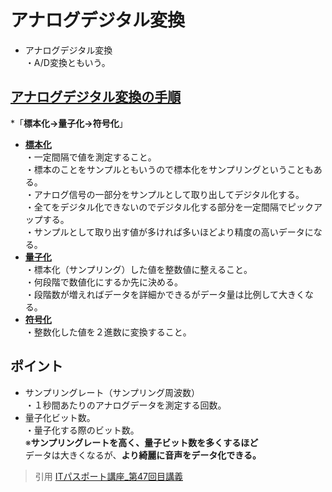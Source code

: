 # アナログデジタル変換  
* アナログデジタル変換  
・A/D変換ともいう。  
## [**アナログデジタル変換の手順**](https://gyazo.com/c9019faa780c257bee2b5b4f0a9f960d)  
*「**標本化→量子化→符号化**」  
* [**標本化**](https://gyazo.com/2d252fb5590894db037eccbb449e595a)    
・一定間隔で値を測定すること。  
・標本のことをサンプルともいうので標本化をサンプリングということもある。  
・アナログ信号の一部分をサンプルとして取り出してデジタル化する。  
・全てをデジタル化できないのでデジタル化する部分を一定間隔でピックアップする。  
・サンプルとして取り出す値が多ければ多いほどより精度の高いデータになる。  
* [**量子化**](https://gyazo.com/7a2aa67a03eb985c60e3b4390e7efeae)  
・標本化（サンプリング）した値を整数値に整えること。  
・何段階で数値化にするか先に決める。  
・段階数が増えればデータを詳細かできるがデータ量は比例して大きくなる。  
* [**符号化**](https://gyazo.com/722fda732e2117259fdc95d3fbca26e5)  
・整数化した値を２進数に変換すること。  

## ポイント  
* サンプリングレート（サンプリング周波数）  
・１秒間あたりのアナログデータを測定する回数。  
* 量子化ビット数。  
・量子化する際のビット数。  
※**サンプリングレートを高く、量子ビット数を多くするほど**  
データは大きくなるが、**より綺麗に音声をデータ化できる。**  


>引用
[ITパスポート講座_第47回目講義
](https://www.youtube.com/watch?v=ELfL879J1ZM&list=PLC9xywNMIf9jgTizhye6GyPjZcuPZ9ou5&index=48)
